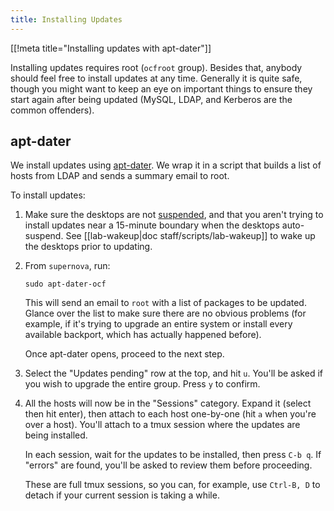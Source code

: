 ```yaml
---
title: Installing Updates
---
```


[[!meta title="Installing updates with apt-dater"]]

Installing updates requires root (`ocfroot` group). Besides that, anybody
should feel free to install updates at any time. Generally it is quite safe,
though you might want to keep an eye on important things to ensure they start
again after being updated (MySQL, LDAP, and Kerberos are the common offenders).

## apt-dater

We install updates using [apt-dater](https://www.ibh.de/apt-dater/). We wrap it
in a script that builds a list of hosts from LDAP and sends a summary email to
root.

To install updates:

1.  Make sure the desktops are not
    [suspended](https://github.com/ocf/puppet/blob/master/modules/ocf_desktop/files/suspend/ocf-suspend),
    and that you aren't trying to install updates near a 15-minute boundary when
    the desktops auto-suspend. See [[lab-wakeup|doc staff/scripts/lab-wakeup]] to
    wake up the desktops prior to updating.

2.  From `supernova`, run:

        sudo apt-dater-ocf

    This will send an email to `root` with a list of packages to be updated.
    Glance over the list to make sure there are no obvious problems (for
    example, if it's trying to upgrade an entire system or install every
    available backport, which has actually happened before).

    Once apt-dater opens, proceed to the next step.

3.  Select the "Updates pending" row at the top, and hit `u`. You'll be asked if
    you wish to upgrade the entire group. Press `y` to confirm.

4.  All the hosts will now be in the "Sessions" category. Expand it (select then
    hit enter), then attach to each host one-by-one (hit `a` when you're over a
    host). You'll attach to a tmux session where the updates are being
    installed.

    In each session, wait for the updates to be installed, then press `C-b q`.
    If "errors" are found, you'll be asked to review them before proceeding.

    These are full tmux sessions, so you can, for example, use `Ctrl-B, D` to
    detach if your current session is taking a while.

